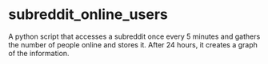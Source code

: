 # subreddit_online_users
A python script that accesses a subreddit once every 5 minutes and gathers the number of people online and stores it. After 24 hours, it creates a graph of the information. 
